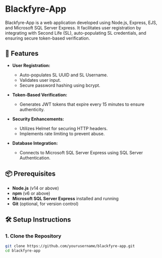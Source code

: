 # Blackfyre-App

Blackfyre-App is a web application developed using Node.js, Express, EJS, and Microsoft SQL Server Express. It facilitates user registration by integrating with Second Life (SL), auto-populating SL credentials, and ensuring secure token-based verification.

## 🚀 **Features**

- **User Registration:**
  - Auto-populates SL UUID and SL Username.
  - Validates user input.
  - Secure password hashing using bcrypt.
  
- **Token-Based Verification:**
  - Generates JWT tokens that expire every 15 minutes to ensure authenticity.
  
- **Security Enhancements:**
  - Utilizes Helmet for securing HTTP headers.
  - Implements rate limiting to prevent abuse.
  
- **Database Integration:**
  - Connects to Microsoft SQL Server Express using SQL Server Authentication.
  
## 📦 **Prerequisites**

- **Node.js** (v14 or above)
- **npm** (v6 or above)
- **Microsoft SQL Server Express** installed and running
- **Git** (optional, for version control)

## 🛠 **Setup Instructions**

### 1. **Clone the Repository**

```bash
git clone https://github.com/yourusername/blackfyre-app.git
cd blackfyre-app
